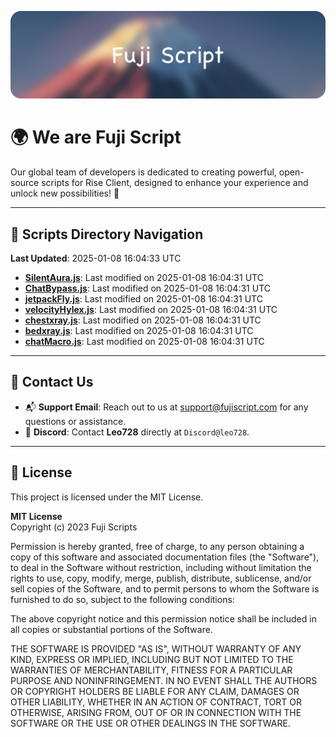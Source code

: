 ![Banner](.github/b.webp)

# 🌍 **We are Fuji Script**

Our global team of developers is dedicated to creating powerful, open-source scripts for Rise Client, designed to enhance your experience and unlock new possibilities! 🌟

---
<!-- SCRIPTS_NAVIGATION_START -->
## 📂 **Scripts Directory Navigation**

**Last Updated**: 2025-01-08 16:04:33 UTC

- **[SilentAura.js](scripts/SilentAura.js)**: Last modified on 2025-01-08 16:04:31 UTC
- **[ChatBypass.js](scripts/ChatBypass.js)**: Last modified on 2025-01-08 16:04:31 UTC
- **[jetpackFly.js](scripts/jetpackFly.js)**: Last modified on 2025-01-08 16:04:31 UTC
- **[velocityHylex.js](scripts/velocityHylex.js)**: Last modified on 2025-01-08 16:04:31 UTC
- **[chestxray.js](scripts/chestxray.js)**: Last modified on 2025-01-08 16:04:31 UTC
- **[bedxray.js](scripts/bedxray.js)**: Last modified on 2025-01-08 16:04:31 UTC
- **[chatMacro.js](scripts/chatMacro.js)**: Last modified on 2025-01-08 16:04:31 UTC

<!-- SCRIPTS_NAVIGATION_END -->

---

## 💬 **Contact Us**  
- 📬 **Support Email**: Reach out to us at [support@fujiscript.com](mailto:support@fujiscript.com) for any questions or assistance.  
- 💬 **Discord**: Contact **Leo728** directly at `Discord@leo728`.

---

## 📜 **License**

This project is licensed under the MIT License.  

**MIT License**  
Copyright (c) 2023 Fuji Scripts  

Permission is hereby granted, free of charge, to any person obtaining a copy of this software and associated documentation files (the "Software"), to deal in the Software without restriction, including without limitation the rights to use, copy, modify, merge, publish, distribute, sublicense, and/or sell copies of the Software, and to permit persons to whom the Software is furnished to do so, subject to the following conditions:  

The above copyright notice and this permission notice shall be included in all copies or substantial portions of the Software.  

THE SOFTWARE IS PROVIDED "AS IS", WITHOUT WARRANTY OF ANY KIND, EXPRESS OR IMPLIED, INCLUDING BUT NOT LIMITED TO THE WARRANTIES OF MERCHANTABILITY, FITNESS FOR A PARTICULAR PURPOSE AND NONINFRINGEMENT. IN NO EVENT SHALL THE AUTHORS OR COPYRIGHT HOLDERS BE LIABLE FOR ANY CLAIM, DAMAGES OR OTHER LIABILITY, WHETHER IN AN ACTION OF CONTRACT, TORT OR OTHERWISE, ARISING FROM, OUT OF OR IN CONNECTION WITH THE SOFTWARE OR THE USE OR OTHER DEALINGS IN THE SOFTWARE.  
